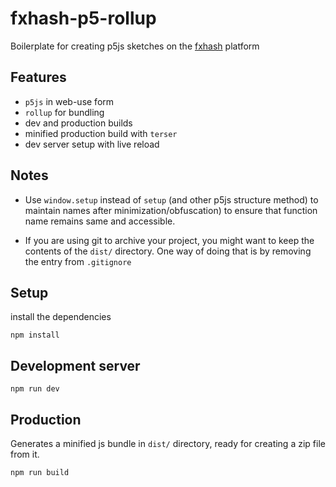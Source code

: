 # fxhash-p5-rollup

Boilerplate for creating p5js sketches on the [fxhash](https://www.fxhash.xyz/) platform

## Features

- `p5js` in web-use form
- `rollup` for bundling
- dev and production builds
- minified production build with `terser`
- dev server setup with live reload

## Notes

- Use `window.setup` instead of `setup` (and other p5js structure method) to maintain names after minimization/obfuscation) to ensure that function name remains same and accessible.

- If you are using git to archive your project, you might want to keep the contents of the `dist/` directory. One way of doing that is by removing the entry from `.gitignore` 

## Setup

install the dependencies

`npm install`

## Development server

`npm run dev`

## Production

Generates a minified js bundle in `dist/` directory, ready for creating a zip file from it.

`npm run build`